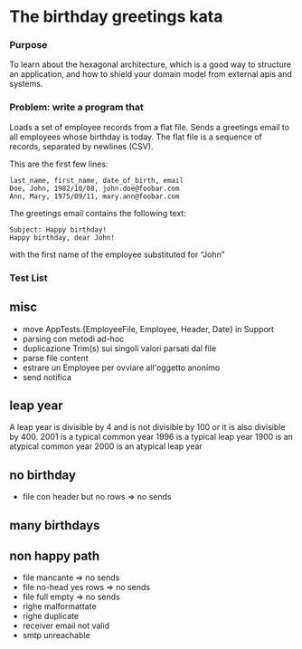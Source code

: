 # The birthday greetings kata

### Purpose
To learn about the hexagonal architecture, which is a good way to structure an application, and how to shield your domain model from external apis and systems.

### Problem: write a program that
Loads a set of employee records from a flat file.
Sends a greetings email to all employees whose birthday is today.
The flat file is a sequence of records, separated by newlines (CSV).

This are the first few lines:
    
    last_name, first_name, date_of_birth, email
    Doe, John, 1982/10/08, john.doe@foobar.com
    Ann, Mary, 1975/09/11, mary.ann@foobar.com
    
The greetings email contains the following text:
    
    Subject: Happy birthday!
    Happy birthday, dear John!
    
with the first name of the employee substituted for “John”

### Test List

## misc
- move AppTests.{EmployeeFile, Employee, Header, Date} in Support
- parsing con metodi ad-hoc
- duplicazione Trim(s) sui singoli valori parsati dal file
- parse file content
- estrare un Employee per ovviare all'oggetto anonimo
- send notifica

## leap year
 A leap year is divisible by 4 and is not divisible by 100 or it is also divisible by 400.
 2001 is a typical common year
 1996 is a typical leap year
 1900 is an atypical common year
 2000 is an atypical leap year

## no birthday
- file con header but no rows => no sends

## many birthdays

## non happy path
- file mancante => no sends
- file no-head yes rows => no sends
- file full empty => no sends
- righe malformattate
- righe duplicate
- receiver email not valid
- smtp unreachable
